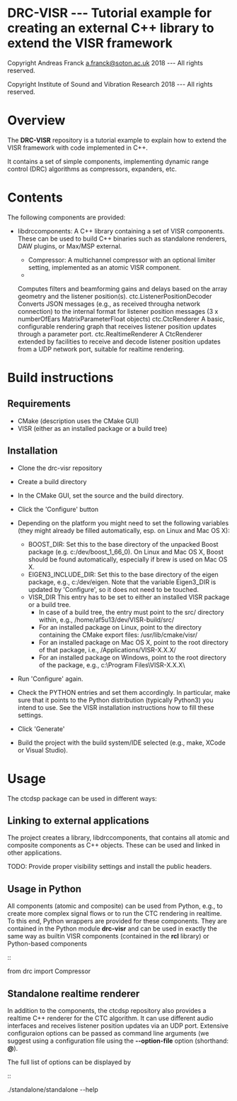 DRC-VISR --- Tutorial example for creating an external C++ library to extend the VISR framework
===============================================================================================

Copyright Andreas Franck <a.franck@soton.ac.uk> 2018 --- All rights reserved.

Copyright Institute of Sound and Vibration Research 2018 --- All rights reserved.

Overview
========

The **DRC-VISR** repository is a tutorial example to explain how to extend the VISR framework with code implemented in C++.

It contains a set of simple components, implementing dynamic range control (DRC) algorithms as compressors, expanders, etc. 


Contents
========

The following components are provided:

* libdrccomponents: A C++ library containing a set of VISR components. These can be used to build C++ binaries such as standalone renderers, DAW plugins, or Max/MSP external.
   * Compressor: A multichannel compressor with an optional limiter setting, implemented as an atomic VISR component. 
   * 


  Computes filters and beamforming gains and delays based on the array geometry and the listener position(s).
ctc.ListenerPositionDecoder
  Converts JSON messages (e.g., as received througha network connection) to the internal format for listener position messages (3 x numberOfEars MatrixParameterFloat objects)
ctc.CtcRenderer
  A basic, configurable rendering graph that receives listener position updates through a parameter port.
ctc.RealtimeRenderer
  A CtcRenderer extended by facilities to receive and decode listener position updates from a UDP network port, suitable for realtime rendering.

Build instructions
==================

Requirements
------------

* CMake (description uses the CMake GUI) 
* VISR (either as an installed package or a build tree)

Installation
------------

* Clone the drc-visr repository
* Create a build directory
* In the CMake GUI, set the source and the build directory.
* Click the 'Configure' button
* Depending on the platform you might need to set the following variables
  (they might already be filled automatically, esp. on Linux and Mac OS X):

   + BOOST_DIR: Set this to the base directory of the unpacked Boost package (e.g. c:/dev/boost_1_66_0). On Linux and Mac OS X, Boost should be found automatically, especially if brew is used on Mac OS X.
   + EIGEN3_INCLUDE_DIR: Set this to the base directory of the eigen package, e.g., c:/dev/eigen. Note that the variable Eigen3_DIR is updated by 'Configure', so it does not need to be touched.
   + VISR_DIR This entry has to be set to either an installed VISR package or a build tree.
      - In case of a build tree, the entry must point to the src/ directory within, e.g., /home/af5u13/dev/VISR-build/src/
      - For an installed package on Linux, point to the directory containing the CMake export files: /usr/lib/cmake/visr/
      - For an installed package on Mac OS X, point to the root directory of that package, i.e., /Applications/VISR-X.X.X/
      - For an installed package on Windows, point to the root directory of the package, e.g., c:\Program Files\VISR-X.X.X\

* Run 'Configure' again.
* Check the PYTHON entries and set them accordingly. In particular, make sure that it points to the Python distribution (typically Python3) you intend to use. See the VISR installation instructions how to fill these settings.
* Click 'Generate'
* Build the project with the build system/IDE selected (e.g., make, XCode or Visual Studio).
  
Usage
=====

The ctcdsp package can be used in different ways:

Linking to external applications
--------------------------------

The project creates a library, libdrccomponents, that contains all atomic and composite components as C++ objects. These can be used and linked in other applications.

TODO: Provide proper visibility settings and install the public headers.

Usage in Python
---------------

All components (atomic and composite) can be used from Python, e.g., to create more complex signal flows or to run the CTC rendering in realtime.
To this end, Python wrappers are provided for these components.
They are contained in the Python module **drc-visr** and can be used in exactly the same way as builtin VISR components (contained in the **rcl** library) or Python-based components

::

  from drc import Compressor

Standalone realtime renderer
----------------------------

In addition to the components, the ctcdsp repository also provides a realtime C++ renderer for the CTC algorithm. It can use different audio interfaces and receives listener position updates via an UDP port. Extensive configuraion options can be passed as command line arguments (we suggest using a configuration file using the **--option-file** option (shorthand: **@**).

The full list of options can be displayed by

::

  ./standalone/standalone --help
